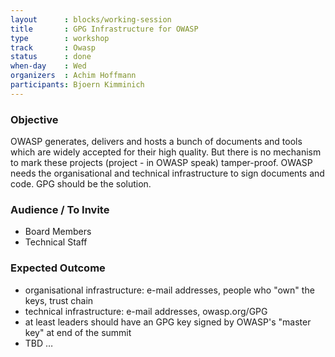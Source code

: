 ```yaml
---
layout      : blocks/working-session
title       : GPG Infrastructure for OWASP
type        : workshop
track       : Owasp
status      : done
when-day    : Wed
organizers  : Achim Hoffmann
participants: Bjoern Kimminich
---
```


### Objective

OWASP generates, delivers and hosts a bunch of documents and tools which are widely accepted for their high quality. But there is no mechanism to mark these projects (project - in OWASP speak) tamper-proof.
OWASP needs the organisational and technical infrastructure to sign documents and code. GPG should be the solution.

### Audience / To Invite

* Board Members
* Technical Staff

### Expected Outcome

* organisational infrastructure: e-mail addresses, people who "own" the keys, trust chain
* technical infrastructure: e-mail addresses, owasp.org/GPG
* at least leaders should have an GPG key signed by OWASP's "master key" at end of the summit
* TBD …
